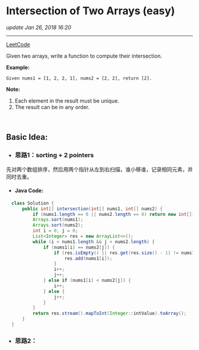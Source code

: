 # Intersection of Two Arrays (easy)
_update Jan 26, 2018  16:20_

---
[LeetCode](https://leetcode.com/problems/intersection-of-two-arrays/description/)

Given two arrays, write a function to compute their intersection.

**Example:**

    Given nums1 = [1, 2, 2, 1], nums2 = [2, 2], return [2].

**Note:**

1. Each element in the result must be unique.
2. The result can be in any order.

<br>

## Basic Idea:
* ### 思路1：sorting + 2 pointers
先对两个数组排序，然后用两个指针从左到右扫描，谁小移谁，记录相同元素，并同时去重。
  * #### Java Code:
  ```java
    class Solution {
        public int[] intersection(int[] nums1, int[] nums2) {
            if (nums1.length == 0 || nums2.length == 0) return new int[]{};
            Arrays.sort(nums1);
            Arrays.sort(nums2);
            int i = 0, j = 0;
            List<Integer> res = new ArrayList<>();
            while (i < nums1.length && j < nums2.length) {
                if (nums1[i] == nums2[j]) {
                    if (res.isEmpty() || res.get(res.size() - 1) != nums1[i]) {
                        res.add(nums1[i]);
                    }
                    i++;
                    j++;
                } else if (nums1[i] < nums2[j]) {
                    i++;
                } else {
                    j++;
                }
            }
            return res.stream().mapToInt(Integer::intValue).toArray();
        }
    }
  ```
  
* ### 思路2：
  